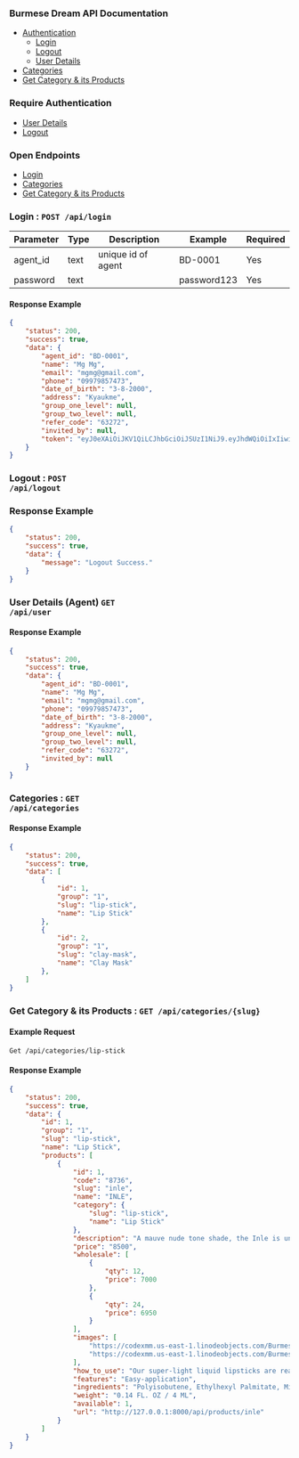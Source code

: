 ### Burmese Dream API Documentation

- [Authentication](#Login)
    - [Login](#Login)
    - [Logout](#Logout)
    - [User Details](#UserDetails)
- [Categories](#Categories)
- [Get Category & its Products](#Cagetory)
### Require Authentication

- [User Details](#UserDetails)
- [Logout](#Logout)

### Open Endpoints

- [Login](#Login)
- [Categories](#Categories)
- [Get Category & its Products](#Cagetory)



<div id="Login"></div>

### Login : <code>POST /api/login</code>  
| Parameter   | Type | Description | Example | Required |
| ----------- | ----------- | ----------- | ----- | ----- |
| agent_id | text |unique id of agent| BD-0001 | Yes |
| password | text |  | password123 | Yes |

#### Response Example

```json
{
    "status": 200,
    "success": true,
    "data": {
        "agent_id": "BD-0001",
        "name": "Mg Mg",
        "email": "mgmg@gmail.com",
        "phone": "09979857473",
        "date_of_birth": "3-8-2000",
        "address": "Kyaukme",
        "group_one_level": null,
        "group_two_level": null,
        "refer_code": "63272",
        "invited_by": null,
        "token": "eyJ0eXAiOiJKV1QiLCJhbGciOiJSUzI1NiJ9.eyJhdWQiOiIxIiwianRpIjoiZTRmYmQ3ZTAzZWE4YTVmNjk4NGEzY2FiMWE4YmNhZWRhNjNkMzQ4NzAyMTNmMGYzNzkzZjFmNWFlMTNlYzY5ODc5MzUyNzQ5N2JkZmI3NTkiLCJpYXQiOjE2MzEwOTEzMTIuNjMwODcxLCJuYmYiOjE2MzEwOTEzMTIuNjMwODc1LCJleHAiOjE2NjI2MjczMTIuNTc3OTQzLCJzdWIiOiIxIiwic2NvcGVzIjpbXX0.rSzjfjJNgaNjfPVXoSDctlhUj6nUNIVbcW2expyDHx19jGRLF6c2f82jJ036lFUlK4xiR_9a78oUUCVgp9Dkw-JfOIVNy7bM5Mf6T0V2AvwzjDh8olJBuMPalCO8BkqXuWPjZoEh_D8qm-iwcit-B325kAYY8nE1oQa-6YkoFEeqCMfa5DsdBWrOthwJFA6btSrEbYmKI3DL7qIwapCh4YfhwGiNk0Y_NI4Cqimyj0JS9SOtCGQ3HBmZw_CWUVoi5HFvicztthhCKNXhywvDGQOxren5wc0PU-o6APpU5cEdD9g-REe90cIpgpToNZemtWKp70diqal643Rxeu87JzRWhQHUVI8SDGP4qRi-zgOVxJ3vYOog2LTwGdcZYd3zoL5MHydjjlOojDCJu7T7R7Zvb4i5gOsrlIN--mtaskBceJKY2C9G9jetI_NmPdspiGkxVeVHglmhCqoA8EHnUDn0SdRUFdwmf_ocLBknwVt_321fDNpoiazyiZnge1-0NEafXw9qIJb0fPDlsu-EUa4BlitsK7EaAqVDGTscIilkp8_A3Gj0AnHWC9Oxs8zgZaWRqvuthkx4pzWkMMj9vmiJ70YIUAVBIMaZA1ckda8rvYEhtYfhYpJ7l5ZnBDJCaZOI19BBg1INIgDafQX8leOAuYVEhIpVU8CrVOTwHEM"
    }
}
```

<div id="Logout"></div>

### Logout : <code>POST /api/logout</code>

### Response Example

```json
{
    "status": 200,
    "success": true,
    "data": {
        "message": "Logout Success."
    }
}
```

<div id="UserDetails"></div>

### User Details (Agent) <code>GET /api/user</code>

#### Response Example

```json
{
    "status": 200,
    "success": true,
    "data": {
        "agent_id": "BD-0001",
        "name": "Mg Mg",
        "email": "mgmg@gmail.com",
        "phone": "09979857473",
        "date_of_birth": "3-8-2000",
        "address": "Kyaukme",
        "group_one_level": null,
        "group_two_level": null,
        "refer_code": "63272",
        "invited_by": null
    }
}
```


<div id="Categories"></div>

### Categories : <code>GET /api/categories</code>  

#### Response Example

```json
{
    "status": 200,
    "success": true,
    "data": [
        {
            "id": 1,
            "group": "1",
            "slug": "lip-stick",
            "name": "Lip Stick"
        },
        {
            "id": 2,
            "group": "1",
            "slug": "clay-mask",
            "name": "Clay Mask"
        },
    ]
}
```

<div id="Category"></div>

### Get Category & its Products : <code>GET /api/categories/{slug}</code>  

#### Example Request

<code>Get /api/categories/lip-stick</code>

#### Response Example

```json
{
    "status": 200,
    "success": true,
    "data": {
        "id": 1,
        "group": "1",
        "slug": "lip-stick",
        "name": "Lip Stick",
        "products": [
            {
                "id": 1,
                "code": "8736",
                "slug": "inle",
                "name": "INLE",
                "category": {
                    "slug": "lip-stick",
                    "name": "Lip Stick"
                },
                "description": "A mauve nude tone shade, the Inle is universally flattering—perfect.",
                "price": "8500",
                "wholesale": [
                    {
                        "qty": 12,
                        "price": 7000
                    },
                    {
                        "qty": 24,
                        "price": 6950
                    }
                ],
                "images": [
                    "https://codexmm.us-east-1.linodeobjects.com/BurmeseDream/Products/Images/163103311847.webp",
                    "https://codexmm.us-east-1.linodeobjects.com/BurmeseDream/Products/Images/163103316567.webp",
                ],
                "how_to_use": "Our super-light liquid lipsticks are really easy to apply and dry to a smooth, matte finish. Hydrated and exfoliated lips give the best results.",
                "features": "Easy-application",
                "ingredients": "Polyisobutene, Ethylhexyl Palmitate, Mineral Oil, Caprylic/Capric Triglyceride, Silica, Microcrystalline Wax, Phenoxyethanol, Caprylyl Glycol, Fragrance.",
                "weight": "0.14 FL. OZ / 4 ML",
                "available": 1,
                "url": "http://127.0.0.1:8000/api/products/inle"
            }
        ]
    }
}
```
